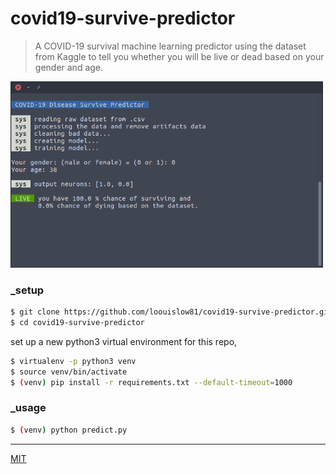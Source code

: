# covid19-survive-predictor

> A COVID-19 survival machine learning predictor using the dataset from Kaggle to tell you whether you will be live or dead based on your gender and age.

<p align="left">
  <img src="assets/screenshot.png" width="500" height="auto"
</p>

### _setup

```bash
$ git clone https://github.com/loouislow81/covid19-survive-predictor.git
$ cd covid19-survive-predictor
```

set up a new python3 virtual environment for this repo,

```bash
$ virtualenv -p python3 venv
$ source venv/bin/activate
$ (venv) pip install -r requirements.txt --default-timeout=1000
```

### _usage

```bash
$ (venv) python predict.py
```

---

[MIT](https://github.com/loouislow81/covid19-survive-predictor/blob/master/LICENSE)
